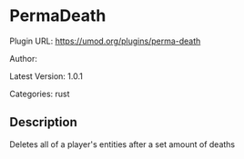 # PermaDeath

Plugin URL: https://umod.org/plugins/perma-death

Author: 

Latest Version: 1.0.1

Categories: rust

## Description

Deletes all of a player's entities after a set amount of deaths
